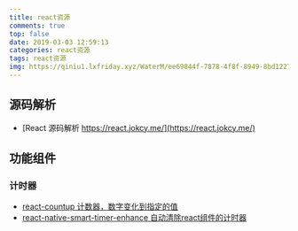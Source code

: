 ```yaml
---
title: react资源
comments: true
top: false
date: 2019-03-03 12:59:13
categories: react资源
tags: react资源
img: https://qiniu1.lxfriday.xyz/WaterM/ee69844f-7878-4f8f-8949-8bd1227d724b_react_logo_1.png
---
```


## 源码解析
- [React 源码解析  https://react.jokcy.me/](https://react.jokcy.me/)

## 功能组件
### 计时器
- [react-countup 计数器，数字变化到指定的值](https://github.com/glennreyes/react-countup)
- [react-native-smart-timer-enhance 自动清除react组件的计时器](https://github.com/react-native-component/react-native-smart-timer-enhance)
